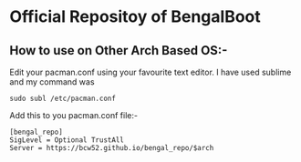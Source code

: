 # Official Repositoy of BengalBoot
## How to use on Other Arch Based OS:- 
Edit your pacman.conf using your favourite text editor. I have used sublime and my command was 

    sudo subl /etc/pacman.conf


 Add this to you pacman.conf file:-

    [bengal_repo]
    SigLevel = Optional TrustAll
    Server = https://bcw52.github.io/bengal_repo/$arch
